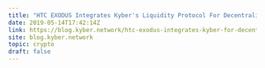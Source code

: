 ```yaml
---
title: "HTC EXODUS Integrates Kyber's Liquidity Protocol For Decentralized Token Swaps"
date: 2019-05-14T17:42:14Z
link: https://blog.kyber.network/htc-exodus-integrates-kyber-for-decentralized-token-swaps-8d6415470b38?utm_medium=RSS&utm_source=hune
site: blog.kyber.network
topic: crypto
draft: false
---
```

